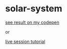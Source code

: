 # solar-system

[see result on my codepen](http://codepen.io/novpet/pen/JXWpzO)

or

[live session tutorial](https://www.youtube.com/watch?v=TuF2pNDDlOA)
